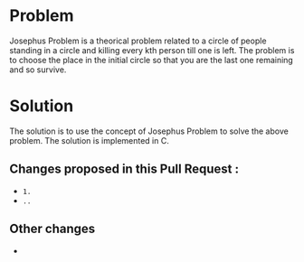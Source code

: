 # Problem

Josephus Problem is a theorical problem related to a circle of people standing in a circle and killing every kth person till one is left. The problem is to choose the place in the initial circle so that you are the last one remaining and so survive.

# Solution

The solution is to use the concept of Josephus Problem to solve the above problem. The solution is implemented in C.

## Changes proposed in this Pull Request :

- `1.`<!-- transform property added to box-item on hover -->
- `..`

## Other changes

-

